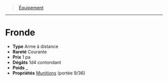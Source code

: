 ﻿---
!Equipment
Type: Arme à distance
Price: 1 pa
Weight: _
Rarity: Courante
Damages: 1d4 contondant
Properties: '[Munitions](hd_weapons_munitions.md) (portée 9/36)'
Id: equipment_hd.md#fronde
ParentLink: equipment_hd.md#Équipement
Name: Fronde
ParentName: Équipement
NameLevel: 1
---
> [Équipement](hd_equipment.md)

---

# Fronde

- **Type** Arme à distance
- **Rareté** Courante
- **Prix** 1 pa
- **Dégâts** 1d4 contondant
- **Poids** _
- **Propriétés** [Munitions](hd_weapons_munitions.md) (portée 9/36)

